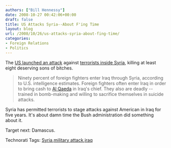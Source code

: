 ```yaml
---
authors: ["Bill Hennessy"]
date: 2008-10-27 00:42:06+00:00
draft: false
title: US Attacks Syria--About F'ing Time
layout: blog
url: /2008/10/26/us-attacks-syria-about-fing-time/
categories:
- Foreign Relations
- Politics
---
```


The [US launched an attack](https://www.foxnews.com/story/0,2933,444101,00.html) against [terrorists inside Syria](https://hotair.com/archives/2008/10/26/report-us-choppers-attack-targets-inside-syria/), killing at least eight deserving sons of bitches.

 

>   
> 
> Ninety percent of foreign fighters enter Iraq through Syria, according to U.S. intelligence estimates. Foreign fighters often enter Iraq in order to bring cash to [Al Qaeda](https://www.foxnews.com/#) in Iraq's chief. They also are deadly -- trained in bomb-making and willing to sacrifice themselves in suicide attacks.
> 
> 

 

Syria has permitted terrorists to stage attacks against American in Iraq for five years. It's about damn time the Bush administration did something about it.

 

Target next: Damascus.

 

Technorati Tags: [Syria](https://technorati.com/tags/Syria),[military attack](https://technorati.com/tags/military%20attack),[iraq](https://technorati.com/tags/iraq)
